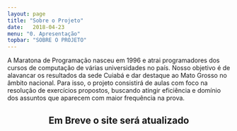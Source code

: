 ```yaml
---
layout: page
title: "Sobre o Projeto"
date:   2018-04-23
menu: "0. Apresentação"
topbar: "SOBRE O PROJETO"
---
```


A Maratona de Programação nasceu em 1996 e atrai programadores dos cursos de computação de várias universidades no país. Nosso objetivo é de alavancar os resultados da sede Cuiabá e dar destaque ao Mato Grosso no âmbito nacional.
Para isso, o projeto consistirá de aulas com foco na resolução de exercícios propostos, buscando atingir eficiência e domínio dos assuntos que aparecem com maior frequência na prova.

<h2 align="center"> Em Breve o site será atualizado</h2>
